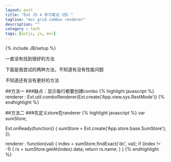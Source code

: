 ```yaml
---
layout: post
title: "Ext JS 4 学习笔记（四）"
tagline: "mvc grid combox renderer"
description: ""
category : tech
tags: [extjs, js, mvc]
---
```

{% include JB/setup %}

一直没有找到很好的方法

下面是我尝试的两种方法，不知道有没有性能问题

不知道还有没有更好的方法

##方法一
###缺点：显示每行都要创建combo
{% highlight javascript %}
	renderer : Ext.util.comboRenderer(Ext.create('App.view.sys.RestMode'))
{% endhighlight %}

##方法二
###先定义store在randerer
{% highlight javascript %}
var sumStore;

Ext.onReady(function() {
	sumStore = Ext.create('App.store.base.SumStore');
});

renderer : function(val) {
	index = sumStore.findExact('dc', val);
	if (index != -1) {
		rs = sumStore.getAt(index).data;
		return rs.name;
	}
}
{% endhighlight %}